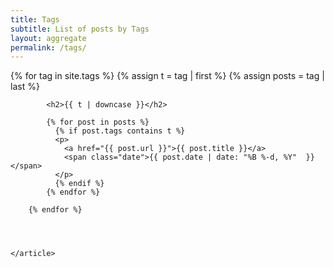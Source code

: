 ```yaml
---
title: Tags
subtitle: List of posts by Tags
layout: aggregate
permalink: /tags/
---
```


<section>
    <article class="list">
        {% for tag in site.tags %}
          {% assign t = tag | first %}
          {% assign posts = tag | last %}

            <h2>{{ t | downcase }}</h2>
            
            {% for post in posts %}
              {% if post.tags contains t %}
              <p>
                <a href="{{ post.url }}">{{ post.title }}</a>
                <span class="date">{{ post.date | date: "%B %-d, %Y"  }}</span>
              </p>
              {% endif %}
            {% endfor %}
            
        {% endfor %}




    </article>
</section>
